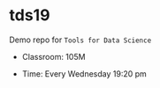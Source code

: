 # tds19
Demo repo for `Tools for Data Science`

- Classroom: 105M

- Time: Every Wednesday 19:20 pm
